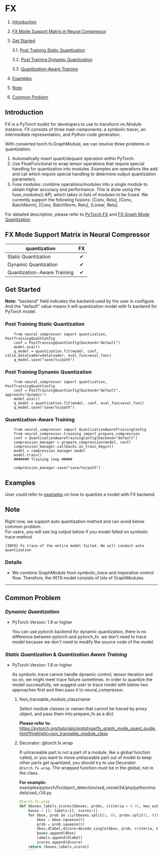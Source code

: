 FX
====
1. [Introduction](#introduction)
2. [FX Mode Support Matrix in Neural Compressor](#fx-mode-support-matrix-in-neural-compressor)
3. [Get Started](#get-started)

    3.1. [Post Training Static Quantization](#post-training-static-quantization)

    3.2. [Post Training Dynamic Quantization](#post-training-dynamic-quantization)

    3.3. [Quantization-Aware Training](#quantization-aware-training)

4. [Examples](#examples)
5. [Note](#note)
6. [Common Problem](#common-problem)

## Introduction
FX is a PyTorch toolkit for developers to use to transform nn.Module instance. FX consists of three main components: a symbolic tracer, an intermediate representation, and Python code generation.

With converted torch.fx.GraphModule, we can resolve three problems in quantization:
1. Automatically insert quant/dequant operation within PyTorch.
2. Use FloatFunctional to wrap tensor operations that require special handling for quantization into modules. Examples are operations like add and cat which require special handling to determine output quantization parameters.
3. Fuse modules: combine operations/modules into a single module to obtain higher accuracy and performance. This is done using the fuse_modules() API, which takes in lists of modules to be fused. We currently support the following fusions: [Conv, Relu], [Conv, BatchNorm], [Conv, BatchNorm, Relu], [Linear, Relu].

For detailed description, please refer to [PyTorch FX](https://pytorch.org/docs/stable/fx.html) and [FX Graph Mode Quantization](https://pytorch.org/docs/master/quantization.html#prototype-fx-graph-mode-quantization)


## FX Mode Support Matrix in Neural Compressor

|quantization           |FX           |
|-----------------------|:-----------:|
|Static Quantization    |&#10004;     |
|Dynamic Quantization   |&#10004;     |
|Quantization-Aware Training         |&#10004;     |


## Get Started

**Note:** "backend" field indicates the backend used by the user in configure. And the "default" value means it will quantization model with fx backend for PyTorch model.

### Post Training Static Quantization

```
    from neural_compressor import quantization, PostTrainingQuantConfig
    conf = PostTrainingQuantConfig(backend="default")
    model.eval()
    q_model = quantization.fit(model, conf, calib_dataloader=dataloader, eval_func=eval_func)
    q_model.save("save/to/path")
```

### Post Training Dynamic Quantization

```
    from neural_compressor import quantization, PostTrainingQuantConfig
    conf = PostTrainingQuantConfig(backend="default", approach="dynamic")
    model.eval()
    q_model = quantization.fit(model, conf, eval_func=eval_func)
    q_model.save("save/to/path")
```

### Quantization-Aware Training

```
    from neural_compressor import QuantizationAwareTrainingConfig
    from neural_compressor.training import prepare_compression
    conf = QuantizationAwareTrainingConfig(backend="default")
    compression_manager = prepare_compression(model, conf)
    compression_manager.callbacks.on_train_begin()
    model = compression_manager.model
    model.train()
    ####### Training loop #####

    compression_manager.save("save/to/path")
```

## Examples

User could refer to [examples](https://github.com/intel/neural-compressor/blob/master/examples/pytorch/nlp/huggingface_models/question-answering/quantization/ptq_static/fx/README.md) on how to quantize a model with FX backend.

## Note
Right now, we support auto quantization method and can avoid below common problem.   
For users, you will see log output below if you model failed on symbolic trace method.
```
[INFO] Fx trace of the entire model failed. We will conduct auto quantization
```

### Details
 - We combine GraphModule from symbolic_trace and imperative control flow. Therefore, the INT8 model consists of lots of GraphModules.

-----------------------------------------

## Common Problem

### *Dynamic Quantization*  

 - PyTorch Version: 1.9 or higher  

    You can use pytorch backend for dynamic quantization, there is no difference between pytorch and pytorch_fx. we don't need to trace model because we don't need to modify the source code of the model.  

### *Static Quantization* & *Quantization Aware Training*  

 - PyTorch Version: 1.8 or higher

    As symbolic trace cannot handle dynamic control, tensor iteration and so on, we might meet trace failure sometimes. In order to quantize the model successfully, we suggest user to trace model with below two approaches first and then pass it to neural_compressor.

    1. Non_traceable_module_class/name

        Select module classes or names that cannot be traced by proxy object, and pass them into prepare_fx as a dict. 

        **Please refer to:** https://pytorch.org/tutorials/prototype/fx_graph_mode_quant_guide.html?highlight=non_traceable_module_class


    2. Decorator: @torch.fx.wrap

        If untraceable part is not a part of a module, like a global function called, or you want to move untraceable part out of model to keep other parts get quantized, you should try to use Decorator `@torch.fx.wrap`. The wrapped function must be in the global, not in the class.

        **For example:** examples/pytorch/fx/object_detection/ssd_resnet34/ptq/python/models/ssd_r34.py

        ``` python
        @torch.fx.wrap
        def bboxes_labels_scores(bboxes, probs, criteria = 0.45, max_output=200):
            boxes = []; labels=[]; scores=[]
            for bbox, prob in zip(bboxes.split(1, 0), probs.split(1, 0)):
                bbox = bbox.squeeze(0)
                prob = prob.squeeze(0)
                dbox,dlabel,dscore=decode_single(bbox, prob, criteria, max_output)
                boxes.append(dbox)
                labels.append(dlabel)
                scores.append(dscore)
            return [boxes,labels,scores]
            ```
